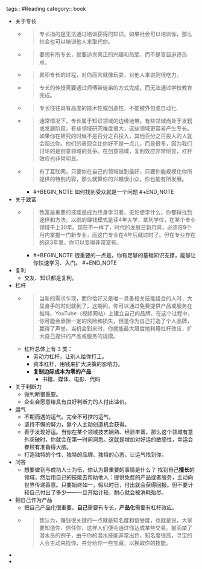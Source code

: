 tags:: #Reading
category:: book

- 关于专长
	- > 专长指的是无法通过培训获得的知识。如果社会可以培训你，那么社会也可以培训他人来取代你。
	- > 要想有所专长，就要追求真正的兴趣和热爱，而不是盲目追逐热点。
	- > 累积专长的过程，对你而言就像玩耍，对他人来说则很吃力。
	- > 专长的传授需要通过师傅带徒弟的方式完成，而无法通过学校教育完成。
	- > 专长往往具有高度的技术性或创造性，不能被外包或自动化
	- > 通常情况下，专长属于知识领域的边缘地带。有些领域尚处于发轫或发展阶段，有些领域研究难度很大，这些领域更容易产生专长。如果你在研究的时候不是百分之百投入，其他百分之百投入的人就会超过你。他们的表现会比你好不是一点儿，而是很多，因为我们讨论的是创意领域的竞争。在创意领域，复利效应非常明显，杠杆效应也非常明显。
	- > 有了互联网，只要你在自己的领域做到最好，只要你能规模化你所提供的特别内容，那么就算你的兴趣很小众，你也能有所发展。
		- #+BEGIN_NOTE
		  如何找到受众就是一个问题
		  #+END_NOTE
- 关于致富
	- > 致富最重要的技能是成为终身学习者，无论想学什么，你都得找到途径和方法。以前的赚钱模式是读4年大学，拿到学位，在某个专业领域干上30年。现在不一样了，时代的发展日新月异，必须在9个月内掌握一门新专业，而这门专业在4年后就过时了。但在专业存在的这3年里，你可以变得非常富有。
		- #+BEGIN_NOTE
		  很重要的一点是，你有足够的基础知识支撑，能够让你快速学习、入门。
		  #+END_NOTE
- 复利
	- 交友、知识都是复利。
- 杠杆
	- > 当新的需求乍现，而你恰好又是唯一具备相关技能组合的人时，大显身手的时刻就到了。这期间，你可以通过免费提供产品或服务在推特、YouTube（视频网站）上建立自己的品牌。在这个过程中，你可能会承担一定的风险和损失，但是你为自己打造了个人品牌，赢得了声誉。当机会到来时，你就能最大限度地利用杠杆效应，扩大自己提供的产品或服务的规模。
	- 杠杆总体上有 3 类：
		- 劳动力杠杆，让别人给你打工。
		- 资本杠杆，用钱来扩大决策的影响力。
		- **复制边际成本为零的产品**
			- 书籍、媒体、电影、代码
- 关于判断力
	- 做判断很重要。
	- 企业会愿意给具有良好判断力的人付出溢价。
- 运气
	- 不期而遇的运气。完全不可控的运气。
	- 坚持不懈的努力，靠个人主动创造机会获得。
	- 善于发现好运。当你在某个领域技艺娴熟、经验丰富，那么这个领域有意外突破时，你就会在第一时间洞悉。这就是增加对好运的敏感性，幸运会眷顾有准备得大脑。
	- 打造独特的个性、独特的品牌、独特的心态，让运气找到你。
- 问答
	- 想要做到与成功人士为伍，你认为最重要的事情是什么？
	  找到自己**擅长**的领域，然后用自己的技能去帮助他人：提供免费的产品或者服务，主动向世界传递善意。只要始终如一，假以时日，付出就会获得回报。但不要计较自己付出了多少——一旦开始计较，耐心就会被消耗殆尽。
- 把自己作为产品
	- 把自己产品化很重要。**自己**需要有专长，**产品化**需要有杠杆效应。
	- > 我认为，赚钱很关键的一点就是知名度和信誉度，也就是说，大家要知道你、信任你，这样人们便会通过你达成某些交易。前面举了潜水员的例子，由于你的潜水技能非常出色，知名度很高，寻宝的人会主动来找你，并分给你一些宝藏，以换取你的技能。
-
-